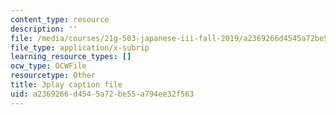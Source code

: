 ```yaml
---
content_type: resource
description: ''
file: /media/courses/21g-503-japanese-iii-fall-2019/a2369266d4545a72be55a794ee32f563_caSqb6LMF30.vtt
file_type: application/x-subrip
learning_resource_types: []
ocw_type: OCWFile
resourcetype: Other
title: 3play caption file
uid: a2369266-d454-5a72-be55-a794ee32f563
---
```

